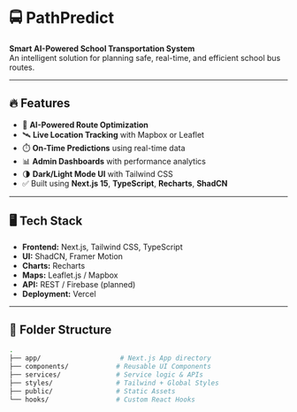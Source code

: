 # 🚍 PathPredict

**Smart AI-Powered School Transportation System**  
An intelligent solution for planning safe, real-time, and efficient school bus routes.

---

## 🔥 Features

- 🎯 **AI-Powered Route Optimization**  
- 🛰️ **Live Location Tracking** with Mapbox or Leaflet  
- ⏱️ **On-Time Predictions** using real-time data  
- 📊 **Admin Dashboards** with performance analytics  
- 🌗 **Dark/Light Mode UI** with Tailwind CSS  
- ✅ Built using **Next.js 15**, **TypeScript**, **Recharts**, **ShadCN**

---

## 🖥️ Tech Stack

- **Frontend:** Next.js, Tailwind CSS, TypeScript  
- **UI:** ShadCN, Framer Motion  
- **Charts:** Recharts  
- **Maps:** Leaflet.js / Mapbox  
- **API:** REST / Firebase (planned)  
- **Deployment:** Vercel

---

## 📂 Folder Structure

```bash
.
├── app/                    # Next.js App directory
├── components/            # Reusable UI Components
├── services/              # Service logic & APIs
├── styles/                # Tailwind + Global Styles
├── public/                # Static Assets
└── hooks/                 # Custom React Hooks
